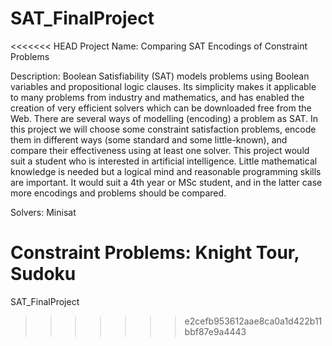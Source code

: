 SAT_FinalProject
================
<<<<<<< HEAD
Project Name: Comparing SAT Encodings of Constraint Problems

Description: Boolean Satisfiability (SAT) models problems using Boolean variables and propositional logic clauses. Its simplicity makes it applicable to many problems from industry and mathematics, and has enabled the creation of very efficient solvers which can be downloaded free from the Web. There are several ways of modelling (encoding) a problem as SAT. In this project we will choose some constraint satisfaction problems, encode them in different ways (some standard and some little-known), and compare their effectiveness using at least one solver. This project would suit a student who is interested in artificial intelligence. Little mathematical knowledge is needed but a logical mind and reasonable programming skills are important. It would suit a 4th year or MSc student, and in the latter case more encodings and problems should be compared.

Solvers: Minisat

Constraint Problems: Knight Tour, Sudoku
=======

SAT_FinalProject
>>>>>>> e2cefb953612aae8ca0a1d422b11bbf87e9a4443

